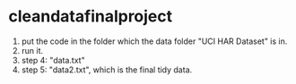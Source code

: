 # cleandatafinalproject

1. put the code in the folder which the data folder "UCI HAR Dataset" is in.
2. run it.
3. step 4: "data.txt"
4. step 5: "data2.txt", which is the final tidy data.
